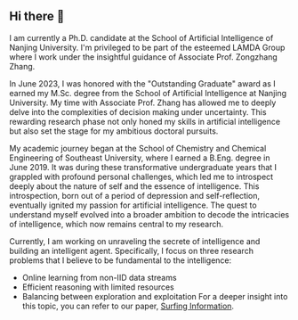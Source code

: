 ## Hi there 👋
I am currently a Ph.D. candidate at the School of Artificial Intelligence of Nanjing University. I'm privileged to be part of the esteemed LAMDA Group where I work under the insightful guidance of Associate Prof. Zongzhang Zhang.

In June 2023, I was honored with the "Outstanding Graduate" award as I earned my M.Sc. degree from the School of Artificial Intelligence at Nanjing University. My time with Associate Prof. Zhang has allowed me to deeply delve into the complexities of decision making under uncertainty. This rewarding research phase not only honed my skills in artificial intelligence but also set the stage for my ambitious doctoral pursuits.

My academic journey began at the School of Chemistry and Chemical Engineering of Southeast University, where I earned a B.Eng. degree in June 2019. It was during these transformative undergraduate years that I grappled with profound personal challenges, which led me to introspect deeply about the nature of self and the essence of intelligence. This introspection, born out of a period of depression and self-reflection, eventually ignited my passion for artificial intelligence. The quest to understand myself evolved into a broader ambition to decode the intricacies of intelligence, which now remains central to my research.

Currently, I am working on unraveling the secrete of intelligence and building an intelligent agent. Specifically, I focus on three research problems that I believe to be fundamental to the intelligence:
- Online learning from non-IID data streams
- Efficient reasoning with limited resources
- Balancing between exploration and exploitation
For a deeper insight into this topic, you can refer to our paper, [Surfing Information](https://spj.science.org/doi/10.34133/icomputing.0041).






<!--
**Wu-Chenyang/Wu-Chenyang** is a ✨ _special_ ✨ repository because its `README.md` (this file) appears on your GitHub profile.

Here are some ideas to get you started:

- 🔭 I’m currently working on ...
- 🌱 I’m currently learning ...
- 👯 I’m looking to collaborate on ...
- 🤔 I’m looking for help with ...
- 💬 Ask me about ...
- 📫 How to reach me: ...
- 😄 Pronouns: ...
- ⚡ Fun fact: ...
-->
